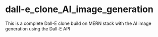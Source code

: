 # dall-e_clone_AI_image_generation
This is a complete Dall-E clone  build on MERN stack with the AI image generation using the Dall-E API
